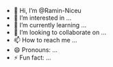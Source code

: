 - 👋 Hi, I’m @Ramin-Niceu
- 👀 I’m interested in ...
- 🌱 I’m currently learning ...
- 💞️ I’m looking to collaborate on ...
- 📫 How to reach me ...
- 😄 Pronouns: ...
- ⚡ Fun fact: ...

<!---
Ramin-Niceu/Ramin-Niceu is a ✨ special ✨ repository because its `README.md` (this file) appears on your GitHub profile.
You can click the Preview link to take a look at your changes.
--->
